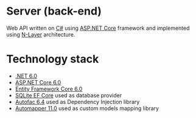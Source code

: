 # Server (back-end)

Web API written on [C#](https://docs.microsoft.com/en-us/dotnet/csharp) using [ASP.NET Core](https://docs.microsoft.com/en-us/aspnet/core) framework and implemented using [N-Layer](https://docs.microsoft.com/en-us/azure/architecture/guide/architecture-styles/n-tier) architecture.

# Technology stack

* [.NET 6.0](https://dotnet.microsoft.com/en-us/download/dotnet/6.0)
* [ASP.NET Core 6.0](https://docs.microsoft.com/en-us/aspnet/core/?view=aspnetcore-6.0)
* [Entity Framework Core 6.0](https://docs.microsoft.com/en-us/ef/core)
* [SQLite EF Core](docs.microsoft.com/en-us/ef/core/providers/sqlite) used as database provider
* [Autofac 6.4](https://github.com/autofac/Autofac) used as Dependency Injection library
* [Automapper 11.0](https://github.com/AutoMapper/AutoMapper) used as custom models mapping library
